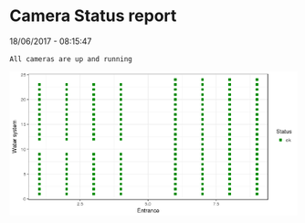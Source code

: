 Camera Status report
================
18/06/2017 - 08:15:47

    All cameras are up and running

![](camreport_files/figure-markdown_github/unnamed-chunk-2-1.png)
